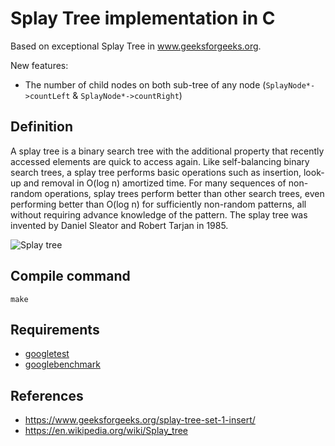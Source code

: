 # Splay Tree implementation in C

Based on exceptional Splay Tree in www.geeksforgeeks.org.

New features:
- The number of child nodes on both sub-tree of any node (`SplayNode*->countLeft` & `SplayNode*->countRight`)

## Definition

A splay tree is a binary search tree with the additional property that recently accessed elements are quick to access again. Like self-balancing binary search trees, a splay tree performs basic operations such as insertion, look-up and removal in O(log n) amortized time. For many sequences of non-random operations, splay trees perform better than other search trees, even performing better than O(log n) for sufficiently non-random patterns, all without requiring advance knowledge of the pattern. The splay tree was invented by Daniel Sleator and Robert Tarjan in 1985.

![Splay tree](http://lcm.csa.iisc.ernet.in/dsa/img199.gif)

## Compile command

```shell
make
```

## Requirements

- [googletest](https://github.com/google/googletest)
- [googlebenchmark](https://github.com/google/benchmark)

## References
- https://www.geeksforgeeks.org/splay-tree-set-1-insert/
- https://en.wikipedia.org/wiki/Splay_tree